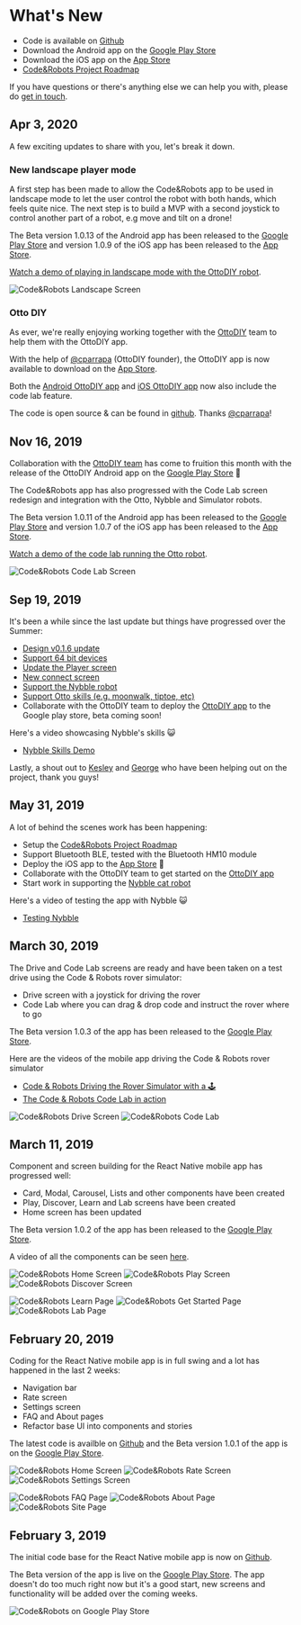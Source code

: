 
# What's New

 - Code is available on [Github](https://github.com/codeandrobots/codeandrobots-app)
 - Download the Android app on the [Google Play Store](https://play.google.com/store/apps/details?id=com.codeandrobots.beta&ah=fmxnGH-WXpRTFOPNCggRzlARIIk)
 - Download the iOS app on the [App Store](https://itunes.apple.com/us/app/code-robots/id1462402633?mt=8)
 - [Code&Robots Project Roadmap](https://github.com/orgs/codeandrobots/projects/1)

If you have questions or there's anything else we can help you with, please do [get in touch](mailto:codeandrobotshq@gmail.com).

## Apr 3, 2020

A few exciting updates to share with you, let's break it down.

### New landscape player mode

A first step has been made to allow the Code&Robots app to be used in landscape mode to let the user control the robot with both hands, which feels quite nice. The next step is to build a MVP with a second joystick to control another part of a robot, e.g move and tilt on a drone!

The Beta version 1.0.13 of the Android app has been released to the [Google Play Store](https://play.google.com/store/apps/details?id=com.codeandrobots.beta&ah=fmxnGH-WXpRTFOPNCggRzlARIIk) and version 1.0.9 of the iOS app has been released to the [App Store](https://itunes.apple.com/us/app/code-robots/id1462402633?mt=8).

[Watch a demo of playing in landscape mode with the OttoDIY robot](https://www.instagram.com/p/B-gmbGDDkIR).

![Code&Robots Landscape Screen](https://i.imgur.com/IR9V7Eem.jpg)

### Otto DIY

As ever, we're really enjoying working together with the [OttoDIY](https://www.ottodiy.com) team to help them with the OttoDIY app.

With the help of [@cparrapa](https://github.com/cparrapa) (OttoDIY founder), the OttoDIY app is now available to download on the [App Store](https://apps.apple.com/us/app/otto-diy/id1495304583?ls=1&fbclid=IwAR0l4b-3Jhlfh-e-ZI5sKt8DHFl9NV0Qg95giCb0m9x1AJ3L5reBYOVHAXk).

Both the [Android OttoDIY app](https://play.google.com/store/apps/details?id=com.ottodiy) and [iOS OttoDIY app](https://apps.apple.com/us/app/otto-diy/id1495304583?ls=1&fbclid=IwAR0l4b-3Jhlfh-e-ZI5sKt8DHFl9NV0Qg95giCb0m9x1AJ3L5reBYOVHAXk) now also include the code lab feature.

The code is open source & can be found in [github](https://github.com/OttoDIY/OttoDIYApp). Thanks [@cparrapa](https://github.com/cparrapa)!

## Nov 16, 2019

Collaboration with the [OttoDIY team](https://www.ottodiy.com/) has come to fruition this month with the release of the OttoDIY Android app on the [Google Play Store](https://play.google.com/store/apps/details?id=com.ottodiy) 🎉

The Code&Robots app has also progressed with the Code Lab screen redesign and integration with the Otto, Nybble and Simulator robots.

The Beta version 1.0.11 of the Android app has been released to the [Google Play Store](https://play.google.com/store/apps/details?id=com.codeandrobots.beta&ah=fmxnGH-WXpRTFOPNCggRzlARIIk) and version 1.0.7 of the iOS app has been released to the [App Store](https://itunes.apple.com/us/app/code-robots/id1462402633?mt=8).

[Watch a demo of the code lab running the Otto robot](https://www.youtube.com/watch?v=WRjgLJMavEE).

![Code&Robots Code Lab Screen](https://i.imgur.com/q8rsqSPm.jpg)

## Sep 19, 2019

It's been a while since the last update but things have progressed over the Summer:
 - [Design v0.1.6 update](https://www.figma.com/file/glet2oR8FeFN12Y60CxeSOPi/Code-and-Robots?node-id=698%3A0)
 - [Support 64 bit devices](https://github.com/codeandrobots/codeandrobots-app/issues/12)
 - [Update the Player screen](https://github.com/codeandrobots/codeandrobots-app/issues/17)
 - [New connect screen](https://github.com/codeandrobots/codeandrobots-app/issues/28)
 - [Support the Nybble robot](https://github.com/codeandrobots/codeandrobots/issues/2)
 - [Support Otto skills (e.g. moonwalk, tiptoe, etc)](https://www.instagram.com/p/B2lr-jQjgVq)
 - Collaborate with the OttoDIY team to deploy the [OttoDIY app](https://github.com/OttoDIY/OttoDIYApp) to the Google play store, beta coming soon!

Here's a video showcasing Nybble's skills :smiley_cat:
 - [Nybble Skills Demo](https://www.instagram.com/p/B2iu-xugpU1)
 
Lastly, a shout out to [Kesley](https://www.linkedin.com/in/kelseyosos) and [George](https://www.linkedin.com/in/george-ridgway) who have been helping out on the project, thank you guys!

## May 31, 2019

A lot of behind the scenes work has been happening:
 - Setup the [Code&Robots Project Roadmap](https://github.com/orgs/codeandrobots/projects/1)
 - Support Bluetooth BLE, tested with the Bluetooth HM10 module
 - Deploy the iOS app to the [App Store](https://itunes.apple.com/us/app/code-robots/id1462402633?mt=8) :tada:
 - Collaborate with the OttoDIY team to get started on the [OttoDIY app](https://github.com/OttoDIY/OttoDIYApp)
 - Start work in supporting the [Nybble cat robot](https://www.indiegogo.com/projects/nybble-world-s-cutest-open-source-robotic-kitten/x/10837309#/)

Here's a video of testing the app with Nybble :smiley_cat:
 - [Testing Nybble](https://www.instagram.com/p/ByIS8shCcBG)

## March 30, 2019

The Drive and Code Lab screens are ready and have been taken on a test drive using the Code & Robots rover simulator:
 - Drive screen with a joystick for driving the rover
 - Code Lab where you can drag & drop code and instruct the rover where to go

The Beta version 1.0.3 of the app has been released to the [Google Play Store](https://play.google.com/store/apps/details?id=com.codeandrobots.beta&ah=fmxnGH-WXpRTFOPNCggRzlARIIk).

Here are the videos of the mobile app driving the Code & Robots rover simulator
 - [Code & Robots Driving the Rover Simulator with a 🕹️](https://www.instagram.com/p/BvJeNdNi7Ij)
 - [The Code & Robots Code Lab in action](https://www.instagram.com/p/BvmWQm6Ci4b)

![Code&Robots Drive Screen](https://i.imgur.com/vK3Re3Pm.png)
![Code&Robots Code Lab](https://i.imgur.com/3DGgdsPm.jpg)

## March 11, 2019

Component and screen building for the React Native mobile app has progressed well:
 - Card, Modal, Carousel, Lists and other components have been created
 - Play, Discover, Learn and Lab screens have been created
 - Home screen has been updated

The Beta version 1.0.2 of the app has been released to the [Google Play Store](https://play.google.com/store/apps/details?id=com.codeandrobots.beta&ah=fmxnGH-WXpRTFOPNCggRzlARIIk).

A video of all the components can be seen [here](https://www.instagram.com/p/Buv-_uQCRtO).

![Code&Robots Home Screen](https://i.imgur.com/VXZCdCRm.jpg)
![Code&Robots Play Screen](https://i.imgur.com/U5HoxWvm.jpg)
![Code&Robots Discover Screen](https://i.imgur.com/hr2oG4Hm.jpg)

![Code&Robots Learn Page](https://i.imgur.com/jkJSfMDm.jpg)
![Code&Robots Get Started Page](https://i.imgur.com/05zomynm.jpg)
![Code&Robots Lab Page](https://i.imgur.com/LsUCW3am.jpg)

## February 20, 2019

Coding for the React Native mobile app is in full swing and a lot has happened in the last 2 weeks:
 - Navigation bar
 - Rate screen
 - Settings screen
 - FAQ and About pages
 - Refactor base UI into components and stories
 
The latest code is availble on [Github](https://github.com/codeandrobots/codeandrobots-app) and the Beta version 1.0.1 of the app is on the [Google Play Store](https://play.google.com/store/apps/details?id=com.codeandrobots.beta&ah=fmxnGH-WXpRTFOPNCggRzlARIIk).

![Code&Robots Home Screen](https://i.imgur.com/WeasUUkm.jpg)
![Code&Robots Rate Screen](https://i.imgur.com/X9LR6Ijm.jpg)
![Code&Robots Settings Screen](https://i.imgur.com/QLfI5Wwm.jpg)

![Code&Robots FAQ Page](https://i.imgur.com/1Y8lvItm.jpg)
![Code&Robots About Page](https://i.imgur.com/XuuSrkSm.jpg)
![Code&Robots Site Page](https://i.imgur.com/mCCBfQEm.jpg)

## February 3, 2019

The initial code base for the React Native mobile app is now on [Github](https://github.com/codeandrobots/codeandrobots-app).

The Beta version of the app is live on the [Google Play Store](https://play.google.com/store/apps/details?id=com.codeandrobots.beta&ah=fmxnGH-WXpRTFOPNCggRzlARIIk). The app doesn't do too much right now but it's a good start, new screens and functionality will be added over the coming weeks.

![Code&Robots on Google Play Store](https://i.imgur.com/rj28LSCm.jpg)


